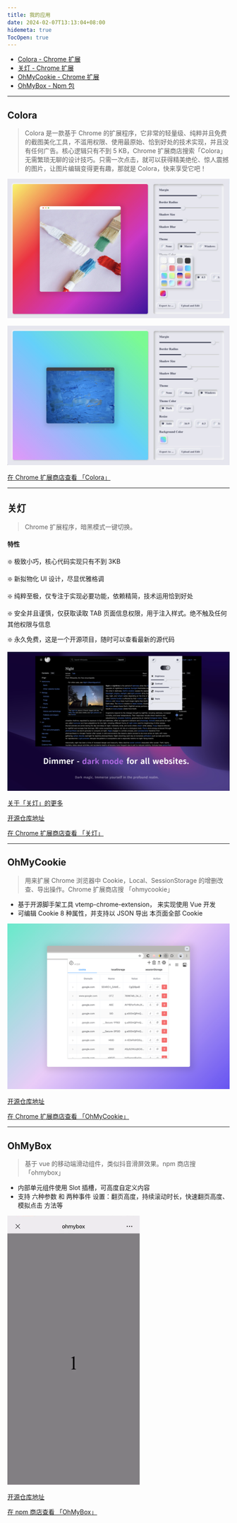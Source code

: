 ```yaml
---
title: 我的应用
date: 2024-02-07T13:13:04+08:00
hidemeta: true
TocOpen: true
---
```


- [Colora - Chrome 扩展](#colora)
- [关灯 - Chrome 扩展](#关灯)
- [OhMyCookie - Chrome 扩展](#ohmycookie)
- [OhMyBox - Npm 包](#ohmybox)

---

## Colora

> Colora 是⼀款基于 Chrome 的扩展程序，它⾮常的轻量级、纯粹并且免费的截图美化⼯具，不滥⽤权限、使⽤最原始、恰到好处的技术实现，并且没有任何⼴告。核⼼逻辑只有不到 5 KB，Chrome 扩展商店搜索「Colora」
> ⽆需繁琐⽆聊的设计技巧。只需⼀次点击，就可以获得精美绝伦、惊⼈震撼的图⽚，让图⽚编辑变得更有趣，那就是 Colora，快来享受它吧！

![introduction image01](/images/apps/colora/img1.jpg)

![introduction image01](/images/apps/colora/img2.jpg)

[在 Chrome 扩展商店查看 「Colora」](https://chromewebstore.google.com/detail/colora-screenshot-and-edi/lajfgofeklkfhemnhomepdojkkljljkp)

---

## 关灯

> Chrome 扩展程序，暗黑模式一键切换。

<!-- 「关灯」提供便捷的暗黑模式体验。一键开启后，您的浏览器界面将瞬间切换为深色主题，有效减轻眼部疲劳，同时为您的浏览增添一份神秘与优雅。该扩展兼容性强，适用于绝大多数网站，确保您在享受暗黑模式的同时，不会错过任何重要信息。chrome 扩展商店搜「[关灯](https://chromewebstore.google.com/detail/lights-off%E5%85%B3%E7%81%AF/dnidbhhpcjgffjophhebfelbcnonoclh)」，立即安装，开启您的暗黑模式之旅吧！ -->

#### 特性

❇️ 极致小巧，核心代码实现只有不到 3KB

❇️ 新拟物化 UI 设计，尽显优雅格调

❇️ 纯粹至极，仅专注于实现必要功能，依赖精简，技术运用恰到好处

❇️ 安全并且谨慎，仅获取读取 TAB 页面信息权限，用于注入样式。绝不触及任何其他权限与信息

❇️ 永久免费，这是一个开源项目，随时可以查看最新的源代码

![introduction image01](/images/apps/dimmer/intro-2.jpg)

[关于「关灯」的更多](https://github.com/liang7hi/dimmer?tab=readme-ov-file#%E5%88%9D%E8%A1%B7)

[开源仓库地址](https://github.com/liang7hi/dimmer)

[在 Chrome 扩展商店查看 「关灯」](https://chromewebstore.google.com/detail/lights-off%E5%85%B3%E7%81%AF/dnidbhhpcjgffjophhebfelbcnonoclh)

---

## OhMyCookie

> ⽤来扩展 Chrome 浏览器中 Cookie，Local、SessionStorage 的增删改查、导出操作。Chrome 扩展商店搜 「ohmycookie」

- 基于开源脚⼿架⼯具 vtemp-chrome-extension， 来实现使⽤ Vue 开发
- 可编辑 Cookie 8 种属性，并⽀持以 JSON 导出 本⻚⾯全部 Cookie

![introduction image01](/images/apps/ohmycookie/img1.jpeg)

[开源仓库地址](https://github.com/liang7hi/oh-my-cookie)

[在 Chrome 扩展商店查看 「OhMyCookie」](https://chromewebstore.google.com/detail/ohmycookie/edkfjjgklckogiepbhmmdlaohebiaigm)

---

## OhMyBox

> 基于 vue 的移动端滑动组件，类似抖⾳滑屏效果。npm 商店搜「ohmybox」

- 内部单元组件使⽤ Slot 插槽，可⾼度⾃定义内容
- ⽀持 六种参数 和 两种事件 设置：翻⻚⾼度，持续滚动时⻓，快速翻⻚⾼度、模拟点击 ⽅法等

<img src="/images/apps/ohmybox/img1.gif" width="300">

[开源仓库地址](https://github.com/liang7hi/oh-my-box)

[在 npm 商店查看 「OhMyBox」](https://www.npmjs.com/package/ohmybox)
